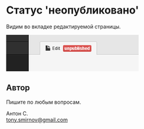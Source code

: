 # Cтатус 'неопубликовано'

Видим во вкладке редактируемой страницы.

![](img/unpublished-in-tab.png)

## Автор

Пишите по любым вопросам.

Антон С.\
tony.smirnov@gmail.com
